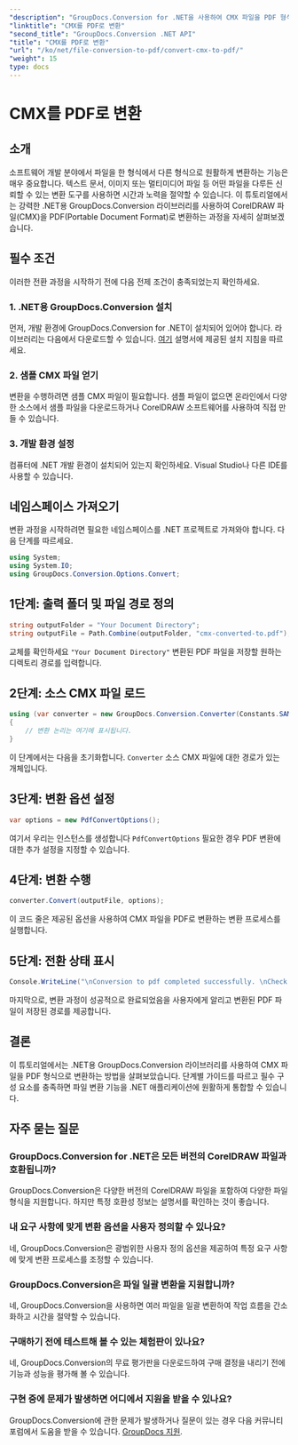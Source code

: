 ```yaml
---
"description": "GroupDocs.Conversion for .NET을 사용하여 CMX 파일을 PDF 형식으로 손쉽게 변환하세요. 파일 변환 기능을 .NET 애플리케이션에 완벽하게 통합할 수 있습니다."
"linktitle": "CMX를 PDF로 변환"
"second_title": "GroupDocs.Conversion .NET API"
"title": "CMX를 PDF로 변환"
"url": "/ko/net/file-conversion-to-pdf/convert-cmx-to-pdf/"
"weight": 15
type: docs
---
```

# CMX를 PDF로 변환

## 소개
소프트웨어 개발 분야에서 파일을 한 형식에서 다른 형식으로 원활하게 변환하는 기능은 매우 중요합니다. 텍스트 문서, 이미지 또는 멀티미디어 파일 등 어떤 파일을 다루든 신뢰할 수 있는 변환 도구를 사용하면 시간과 노력을 절약할 수 있습니다. 이 튜토리얼에서는 강력한 .NET용 GroupDocs.Conversion 라이브러리를 사용하여 CorelDRAW 파일(CMX)을 PDF(Portable Document Format)로 변환하는 과정을 자세히 살펴보겠습니다.
## 필수 조건
이러한 전환 과정을 시작하기 전에 다음 전제 조건이 충족되었는지 확인하세요.
### 1. .NET용 GroupDocs.Conversion 설치
먼저, 개발 환경에 GroupDocs.Conversion for .NET이 설치되어 있어야 합니다. 라이브러리는 다음에서 다운로드할 수 있습니다. [여기](https://releases.groupdocs.com/conversion/net/) 설명서에 제공된 설치 지침을 따르세요.
### 2. 샘플 CMX 파일 얻기
변환을 수행하려면 샘플 CMX 파일이 필요합니다. 샘플 파일이 없으면 온라인에서 다양한 소스에서 샘플 파일을 다운로드하거나 CorelDRAW 소프트웨어를 사용하여 직접 만들 수 있습니다.
### 3. 개발 환경 설정
컴퓨터에 .NET 개발 환경이 설치되어 있는지 확인하세요. Visual Studio나 다른 IDE를 사용할 수 있습니다.

## 네임스페이스 가져오기
변환 과정을 시작하려면 필요한 네임스페이스를 .NET 프로젝트로 가져와야 합니다. 다음 단계를 따르세요.

```csharp
using System;
using System.IO;
using GroupDocs.Conversion.Options.Convert;
```
## 1단계: 출력 폴더 및 파일 경로 정의
```csharp
string outputFolder = "Your Document Directory";
string outputFile = Path.Combine(outputFolder, "cmx-converted-to.pdf");
```
교체를 확인하세요 `"Your Document Directory"` 변환된 PDF 파일을 저장할 원하는 디렉토리 경로를 입력합니다.
## 2단계: 소스 CMX 파일 로드
```csharp
using (var converter = new GroupDocs.Conversion.Converter(Constants.SAMPLE_CMX))
{
    // 변환 논리는 여기에 표시됩니다.
}
```
이 단계에서는 다음을 초기화합니다. `Converter` 소스 CMX 파일에 대한 경로가 있는 개체입니다.
## 3단계: 변환 옵션 설정
```csharp
var options = new PdfConvertOptions();
```
여기서 우리는 인스턴스를 생성합니다 `PdfConvertOptions` 필요한 경우 PDF 변환에 대한 추가 설정을 지정할 수 있습니다.
## 4단계: 변환 수행
```csharp
converter.Convert(outputFile, options);
```
이 코드 줄은 제공된 옵션을 사용하여 CMX 파일을 PDF로 변환하는 변환 프로세스를 실행합니다.
## 5단계: 전환 상태 표시
```csharp
Console.WriteLine("\nConversion to pdf completed successfully. \nCheck output in {0}", outputFolder);
```
마지막으로, 변환 과정이 성공적으로 완료되었음을 사용자에게 알리고 변환된 PDF 파일이 저장된 경로를 제공합니다.

## 결론
이 튜토리얼에서는 .NET용 GroupDocs.Conversion 라이브러리를 사용하여 CMX 파일을 PDF 형식으로 변환하는 방법을 살펴보았습니다. 단계별 가이드를 따르고 필수 구성 요소를 충족하면 파일 변환 기능을 .NET 애플리케이션에 원활하게 통합할 수 있습니다.
## 자주 묻는 질문
### GroupDocs.Conversion for .NET은 모든 버전의 CorelDRAW 파일과 호환됩니까?
GroupDocs.Conversion은 다양한 버전의 CorelDRAW 파일을 포함하여 다양한 파일 형식을 지원합니다. 하지만 특정 호환성 정보는 설명서를 확인하는 것이 좋습니다.
### 내 요구 사항에 맞게 변환 옵션을 사용자 정의할 수 있나요?
네, GroupDocs.Conversion은 광범위한 사용자 정의 옵션을 제공하여 특정 요구 사항에 맞게 변환 프로세스를 조정할 수 있습니다.
### GroupDocs.Conversion은 파일 일괄 변환을 지원합니까?
네, GroupDocs.Conversion을 사용하면 여러 파일을 일괄 변환하여 작업 흐름을 간소화하고 시간을 절약할 수 있습니다.
### 구매하기 전에 테스트해 볼 수 있는 체험판이 있나요?
네, GroupDocs.Conversion의 무료 평가판을 다운로드하여 구매 결정을 내리기 전에 기능과 성능을 평가해 볼 수 있습니다.
### 구현 중에 문제가 발생하면 어디에서 지원을 받을 수 있나요?
GroupDocs.Conversion에 관한 문제가 발생하거나 질문이 있는 경우 다음 커뮤니티 포럼에서 도움을 받을 수 있습니다. [GroupDocs 지원](https://forum.groupdocs.com/c/conversion/11).